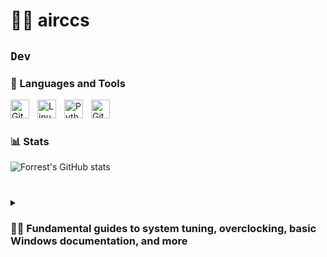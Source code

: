 # 🏄‍♂️ airccs

**`Dev`**
---

### 🧰 Languages and Tools

<img align="left" alt="Git" width="30px" style="padding-right:10px;" src="https://cdn.jsdelivr.net/gh/devicons/devicon/icons/git/git-original.svg" />
<img align="left" alt="Linux" width="30px" style="padding-right:10px;" src="https://cdn.jsdelivr.net/gh/devicons/devicon/icons/linux/linux-original.svg" />
<img align="left" alt="Python" width="30px" style="padding-right:10px;" src="https://cdn.jsdelivr.net/gh/devicons/devicon/icons/python/python-plain.svg" />
<img align="left" alt="GitHub" width="30px" style="padding-right:10px;" src="https://cdn.jsdelivr.net/gh/devicons/devicon/icons/github/github-original.svg" />
<br />

#

### 📊 Stats

![Forrest's GitHub stats](https://github-readme-stats.vercel.app/api?username=airccs&show_icons=true&theme=gruvbox)

<!-- ![GitHub Streak](https://streak-stats.demolab.com?user=ForrestKnight&theme=gruvbox&border_radius=4.5) -->

#

<details>
 <summary><h3>👨‍💻 Fundamental guides to system tuning, overclocking, basic Windows documentation, and more</h3></summary>
   
**ACT WIN + OFFICE**

https://github.com/massgravel/Microsoft-Activation-Scripts

1) В Windows 8.1/10/11 щелкните правой кнопкой мыши меню «Пуск» Windows и выберите PowerShell или Терминал (не CMD).

2) Скопируйте и вставьте приведенный ниже код и нажмите Enter.
   
   
```irm https://massgrave.dev/get | iex```

3) Вы увидите варианты активации и следуйте инструкциям на экране. Вот и все.

**Windows 10 /11**

https://tb.rg-adguard.net/public.php

https://uupdump.net/ 

**Rufus for ISO convert**

https://github.com/pbatard/rufus/

**Office-Tool download**

https://github.com/YerongAI/Office-Tool/releases

**Debloat Copilot**

https://github.com/thebookisclosed/ViVe

**All vcredist libraries**

https://github.com/abbodi1406/vcredist

**Фундаментальные пособия по настройке системы, оверклокингу, основные разделы документации Windows и другое**

https://github.com/amitxv/PC-Tuning/tree/main

https://github.com/BoringBoredom/PC-Optimization-Hub

https://github.com/sieger/handbook

https://github.com/djdallmann/GamingPCSetup/tree/master

https://learn.microsoft.com/en-us/sysinternals/

https://learn.microsoft.com/ru-ru/windows/win32/procthread/about-processes-and-threads

https://learn.microsoft.com/en-us/windows-hardware/drivers/kernel/?source=recommendations
